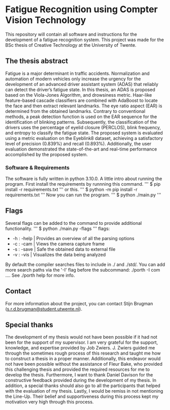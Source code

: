 # Fatigue Recognition using Compter Vision Technology
This repository will contain all software and instructions for the development of a fatigue recognition system. This project was made for the BSc thesis of Creative Technology at the University of Twente.

## The thesis abstract
Fatigue is a major determinant in traffic accidents. Normalization and automation of modern vehicles only increase the urgency for the development of an advanced driver assistant system (ADAS) that reliably can detect the driver’s fatigue state. In this thesis, an ADAS is proposed based on the Viola-Jones Algorithm, and drowsiness metric. Haar-like feature-based cascade classifiers are combined with AdaBoost to locate the face and then extract relevant landmarks. The eye ratio aspect (EAR) is determined from the obtained landmarks. Contrary to conventional methods, a peak detection function is used on the EAR sequence for the identification of blinking patterns. Subsequently, the classification of the drivers uses the percentage of eyelid closure (PERCLOS), blink frequency, and entropy to classify the fatigue state. The proposed system is evaluated using a metric evaluation on the Eyeblink8 dataset, achieving a satisfactory level of precision (0.839%) and recall (0.893%). Additionally, the user evaluation demonstrated the state-of-the-art and real-time performance accomplished by the proposed system.

### Software & Requirements
The software is fully written in python 3.10.0.
A little intro about running the program. First install the requirements by runnning this command.
'''
$ pip install -r requirements.txt
'''
or this.
'''
$ python -m pip install -r requirements.txt
'''
Now you can run the program.
'''
$ python ./main.py
'''

## Flags
Several flags can be added to the command to provide additional functionality.
'''
$ python ./main.py -flags
'''
flags:
* -h : -help | Provides an overview of all the parsing options
* -c : -cam | Views the camera capture frame
* -s : -save | Safe the obtained data to external file
* -v : -vis | Visualizes the data being analyzed

By default the compiler searches files to include in ./ and ./std/. You can add more search paths via the '-I' flag before the subcommand: ./porth -I <custom-path> com .... See ./porth help for more info.

## Contact
For more information about the project, you can contact Stijn Brugman ([s.r.d.brugman@student.utwente.nl](mailto:s.r.d.brugman@student.utwente.nl)).

## Special thanks
The development of my thesis would not have been possible if it had not been for the support of my supervisor. I am very grateful for the support, knowledge, and expertise provided by Job Zwiers. J. Zwiers guided me through the sometimes rough process of this research and taught me how to construct a thesis in a proper manner. Additionally, this endeavor would not have been possible without the assistance of Fleur Bake, who provided this challenging thesis and provided the required resources for me to develop the thesis. Furthermore, I want to thank Daniel Davison for the constructive feedback provided during the development of my thesis. In addition, a special thanks should also go to all the participants that helped with the evaluation of my thesis. Lastly, I would be remiss in not mentioning the Line-Up. Their belief and supportiveness during this process kept my motivation very high through this process.
